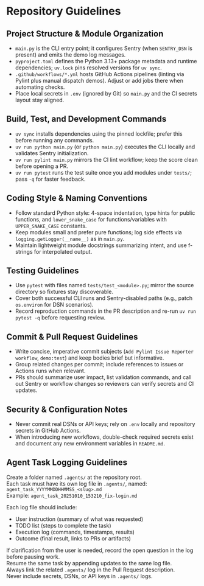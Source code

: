 # Repository Guidelines

## Project Structure & Module Organization
- `main.py` is the CLI entry point; it configures Sentry (when `SENTRY_DSN` is present) and emits the demo log messages.
- `pyproject.toml` defines the Python 3.13+ package metadata and runtime dependencies; `uv.lock` pins resolved versions for `uv sync`.
- `.github/workflows/*.yml` hosts GitHub Actions pipelines (linting via Pylint plus manual dispatch demos). Adjust or add jobs there when automating checks.
- Place local secrets in `.env` (ignored by Git) so `main.py` and the CI secrets layout stay aligned.

## Build, Test, and Development Commands
- `uv sync` installs dependencies using the pinned lockfile; prefer this before running any commands.
- `uv run python main.py` (or `python main.py`) executes the CLI locally and validates Sentry initialization.
- `uv run pylint main.py` mirrors the CI lint workflow; keep the score clean before opening a PR.
- `uv run pytest` runs the test suite once you add modules under `tests/`; pass `-q` for faster feedback.

## Coding Style & Naming Conventions
- Follow standard Python style: 4-space indentation, type hints for public functions, and `lower_snake_case` for functions/variables with `UPPER_SNAKE_CASE` constants.
- Keep modules small and prefer pure functions; log side effects via `logging.getLogger(__name__)` as in `main.py`.
- Maintain lightweight module docstrings summarizing intent, and use f-strings for interpolated output.

## Testing Guidelines
- Use `pytest` with files named `tests/test_<module>.py`; mirror the source directory so fixtures stay discoverable.
- Cover both successful CLI runs and Sentry-disabled paths (e.g., patch `os.environ` for DSN scenarios).
- Record reproduction commands in the PR description and re-run `uv run pytest -q` before requesting review.

## Commit & Pull Request Guidelines
- Write concise, imperative commit subjects (`Add Pylint Issue Reporter workflow`, `demo:test`) and keep bodies brief but informative.
- Group related changes per commit; include references to issues or Actions runs when relevant.
- PRs should summarize user impact, list validation commands, and call out Sentry or workflow changes so reviewers can verify secrets and CI updates.

## Security & Configuration Notes
- Never commit real DSNs or API keys; rely on `.env` locally and repository secrets in GitHub Actions.
- When introducing new workflows, double-check required secrets exist and document any new environment variables in `README.md`.

## Agent Task Logging Guidelines

Create a folder named `.agents/` at the repository root.  
Each task must have its own log file in `.agents/`, named:  
`agent_task_YYYYMMDDHHMMSS_<slug>.md`  
Example: `agent_task_20251010_153210_fix-login.md`

Each log file should include:

- User instruction (summary of what was requested)  
- TODO list (steps to complete the task)  
- Execution log (commands, timestamps, results)  
- Outcome (final result, links to PRs or artifacts)

If clarification from the user is needed, record the open question in the log before pausing work.  
Resume the same task by appending updates to the same log file.  
Always link the related `.agents/` log in the Pull Request description.  
Never include secrets, DSNs, or API keys in `.agents/` logs.
